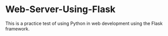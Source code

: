 # Web-Server-Using-Flask
This is a practice test of using Python in web development using the Flask framework.
